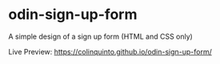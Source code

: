 # odin-sign-up-form

A simple design of a sign up form
(HTML and CSS only)

Live Preview: https://colinquinto.github.io/odin-sign-up-form/
